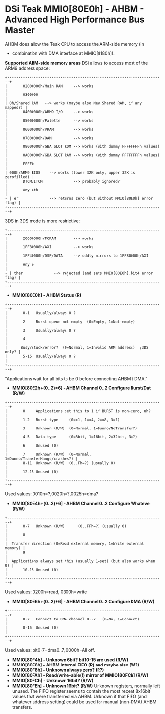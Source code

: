 # DSi Teak MMIO\[80E0h\] - AHBM - Advanced High Performance Bus Master


AHBM does allow the Teak CPU to access the ARM-side memory (in
- combination with DMA interface at MMIO\[8180h\]).

**Supported ARM-side memory areas**
DSi allows to access most of the ARM9 address space:

```
+-----------------------------------------------------------------------+
|       02000000h/Main RAM     --> works                                |
|       0300000                                                         |
| 0h/Shared RAM   --> works (maybe also New Shared RAM, if any mapped?) |
|       04000000h/ARM9 I/O     --> works                                |
|       05000000h/Palette      --> works                                |
|       06000000h/VRAM         --> works                                |
|       07000000h/OAM          --> works                                |
|       08000000h/GBA SLOT ROM --> works (with dummy FFFFFFFFh values)  |
|       0A000000h/GBA SLOT RAM --> works (with dummy FFFFFFFFh values)  |
|       FFFF0                                                           |
| 000h/ARM9 BIOS    --> works (lower 32K only, upper 32K is zerofilled) |
|       DTCM/ITCM              --> probably ignored?                    |
|       Any oth                                                         |
- | er              --> returns zero (but without MMIO[80E0h] error flag) |
+-----------------------------------------------------------------------+
```

3DS in 3DS mode is more restrictive:

```
+-----------------------------------------------------------------------+
|       20000000h/FCRAM        --> works                                |
|       1FF80000h/AXI          --> works                                |
|       1FF40000h/DSP/DATA     --> oddly mirrors to 1FF80000h/AXI       |
|       Any o                                                           |
- | ther              --> rejected (and sets MMIO[80E0h].bit4 error flag) |
+-----------------------------------------------------------------------+
```


- **MMIO\[80E0h\] - AHBM Status (R)**

```
+-----------------------------------------------------------------------+
|       0-1   Usually/always 0 ?                                        |
|       2     Burst queue not empty  (0=Empty, 1=Not-empty)             |
|       3     Usually/always 0 ?                                        |
|       4                                                               |
|      Busy/stuck/error?  (0=Normal, 1=Invalid ARM address)  ;3DS only? |
|       5-15  Usually/always 0 ?                                        |
+-----------------------------------------------------------------------+
```

\"Applications wait for all bits to be 0 before connecting AHBM t
DMA.\"

- **MMIO\[80E2h+(0..2)\*6\] - AHBM Channel 0..2 Configure Burst/Dat
(R/W)**

```
+-----------------------------------------------------------------------+
|       0     Applications set this to 1 if BURST is non-zero, uh?      |
|       1-2   Burst type     (0=x1, 1=x4, 2=x8, 3=?)                    |
|       3     Unknown (R/W)  (0=Normal, 1=Dunno/NoTransfer?)            |
|       4-5   Data type      (0=8bit, 1=16bit, 2=32bit, 3=?)            |
|       6     Unused (0)                                                |
|       7     Unknown (R/W)  (0=Normal, 1=Dunno/TransferHangs/crashes?) |
|       8-11  Unknown (R/W)  (0..Fh=?) (usually 0)                      |
|       12-15 Unused (0)                                                |
+-----------------------------------------------------------------------+
```

Used values: 0010h=?,0020h=?,0025h=dma?

- **MMIO\[80E4h+(0..2)\*6\] - AHBM Channel 0..2 Configure Whateve
(R/W)**

```
+-----------------------------------------------------------------------+
|       0-7   Unknown (R/W)      (0..FFh=?) (usually 0)                 |
|       8                                                               |
|  Transfer direction (0=Read external memory, 1=Write external memory) |
|       9                                                               |
|  Applications always set this (usually 1=set) (but also works when 0) |
|       10-15 Unused (0)                                                |
+-----------------------------------------------------------------------+
```

Used values: 0200h=read, 0300h=write

- **MMIO\[80E6h+(0..2)\*6\] - AHBM Channel 0..2 Configure DMA (R/W)**

```
+-----------------------------------------------------------------------+
|       0-7   Connect to DMA channel 0..7   (0=No, 1=Connect)           |
|       8-15  Unused (0)                                                |
+-----------------------------------------------------------------------+
```

Used values: bit0-7=dma0..7, 0000h=All off.

- **MMIO\[80F4h\] - Unknown 6bit? bit10-15 are used (R/W)**
- **MMIO\[80F6h\] - AHBM Internal FIFO (R) and maybe also (W?)**
- **MMIO\[80F8h\] - Unknown always zero? (R?)**
- **MMIO\[80FAh\] - Read/write-able(!) mirror of MMIO\[80FCh\] (R/W)**
- **MMIO\[80FCh\] - Unknown 16bit? (R/W)**
- **MMIO\[80FEh\] - Unknown 16bit? (R/W)**
Unknown registers, normally left unused. The FIFO register seems to
contain the most recent 8x16bit values that were transferred via AHBM.
Unknown if that FIFO (and whatever address setting) could be used for
manual (non-DMA) AHBM transfers.



